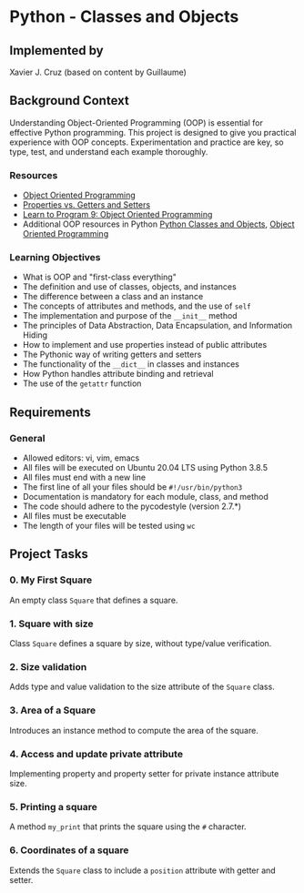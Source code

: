 # Python - Classes and Objects

## Implemented by
Xavier J. Cruz (based on content by Guillaume)


## Background Context

Understanding Object-Oriented Programming (OOP) is essential for effective Python programming. This project is designed to give you practical experience with OOP concepts. Experimentation and practice are key, so type, test, and understand each example thoroughly.

### Resources

- [Object Oriented Programming](https://python.swaroopch.com/oop.html)
- [Properties vs. Getters and Setters](https://www.python-course.eu/python3_properties.php)
- [Learn to Program 9: Object Oriented Programming](https://www.youtube.com/watch?v=1AGyBuVCTeE&)
- Additional OOP resources in Python [Python Classes and Objects](https://docs.python.org/3/tutorial/classes.html), [Object Oriented Programming](https://realpython.com/python3-object-oriented-programming/)

### Learning Objectives

- What is OOP and "first-class everything"
- The definition and use of classes, objects, and instances
- The difference between a class and an instance
- The concepts of attributes and methods, and the use of `self`
- The implementation and purpose of the `__init__` method
- The principles of Data Abstraction, Data Encapsulation, and Information Hiding
- How to implement and use properties instead of public attributes
- The Pythonic way of writing getters and setters
- The functionality of the `__dict__` in classes and instances
- How Python handles attribute binding and retrieval
- The use of the `getattr` function

## Requirements

### General

- Allowed editors: vi, vim, emacs
- All files will be executed on Ubuntu 20.04 LTS using Python 3.8.5
- All files must end with a new line
- The first line of all your files should be `#!/usr/bin/python3`
- Documentation is mandatory for each module, class, and method
- The code should adhere to the pycodestyle (version 2.7.*)
- All files must be executable
- The length of your files will be tested using `wc`

## Project Tasks

### 0. My First Square

An empty class `Square` that defines a square.

### 1. Square with size

Class `Square` defines a square by size, without type/value verification.

### 2. Size validation

Adds type and value validation to the size attribute of the `Square` class.

### 3. Area of a Square

Introduces an instance method to compute the area of the square.

### 4. Access and update private attribute

Implementing property and property setter for private instance attribute size.

### 5. Printing a square

A method `my_print` that prints the square using the `#` character.

### 6. Coordinates of a square

Extends the `Square` class to include a `position` attribute with getter and setter.





